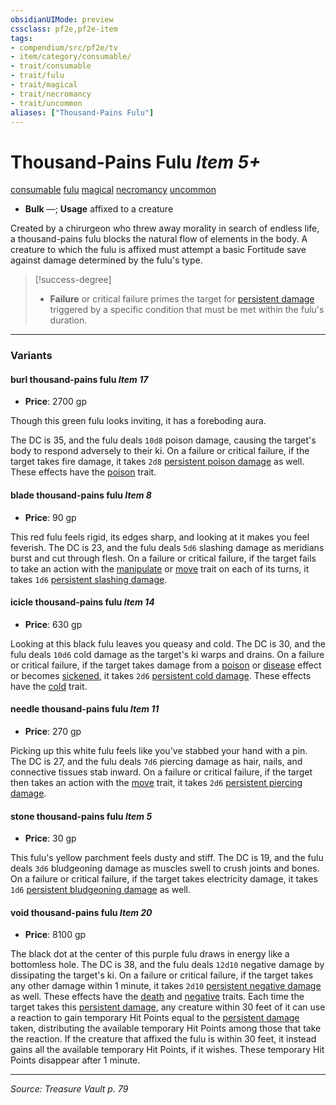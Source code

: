 ```yaml
---
obsidianUIMode: preview
cssclass: pf2e,pf2e-item
tags:
- compendium/src/pf2e/tv
- item/category/consumable/
- trait/consumable
- trait/fulu
- trait/magical
- trait/necromancy
- trait/uncommon
aliases: ["Thousand-Pains Fulu"]
---
```

# Thousand-Pains Fulu *Item 5+*  
[consumable](rules/traits/consumable.md "Consumable Item Trait")  [fulu](rules/traits/fulu-som.md "Fulu Item Trait")  [magical](rules/traits/magical.md "Magical Item Trait")  [necromancy](rules/traits/necromancy.md "Necromancy School Trait")  [uncommon](rules/traits/uncommon.md "Uncommon Rarity Trait")  

- **Bulk** —; **Usage** affixed to a creature

Created by a chirurgeon who threw away morality in search of endless life, a thousand-pains fulu blocks the natural flow of elements in the body. A creature to which the fulu is affixed must attempt a basic Fortitude save against damage determined by the fulu's type.

> [!success-degree] 
> - **Failure** or critical failure primes the target for [persistent damage](rules/conditions.md#Persistent%20Damage) triggered by a specific condition that must be met within the fulu's duration.

---
### Variants

#### burl thousand-pains fulu *Item 17*

- **Price**: 2700 gp

Though this green fulu looks inviting, it has a foreboding aura.

The DC is 35, and the fulu deals `10d8` poison damage, causing the target's body to respond adversely to their ki. On a failure or critical failure, if the target takes fire damage, it takes `2d8` [persistent poison damage](rules/conditions.md#Persistent%20Damage) as well. These effects have the [poison](rules/traits/poison.md "Poison Effect Trait") trait.

#### blade thousand-pains fulu *Item 8*

- **Price**: 90 gp

This red fulu feels rigid, its edges sharp, and looking at it makes you feel feverish. The DC is 23, and the fulu deals `5d6` slashing damage as meridians burst and cut through flesh. On a failure or critical failure, if the target fails to take an action with the [manipulate](rules/traits/manipulate.md "Manipulate General Trait") or [move](rules/traits/move.md "Move Combat Trait") trait on each of its turns, it takes `1d6` [persistent slashing damage](rules/conditions.md#Persistent%20Damage).

#### icicle thousand-pains fulu *Item 14*

- **Price**: 630 gp

Looking at this black fulu leaves you queasy and cold. The DC is 30, and the fulu deals `10d6` cold damage as the target's ki warps and drains. On a failure or critical failure, if the target takes damage from a [poison](rules/traits/poison.md "Poison Effect Trait") or [disease](rules/traits/disease.md "Disease Effect Trait") effect or becomes [sickened](rules/conditions.md#Sickened), it takes `2d6` [persistent cold damage](rules/conditions.md#Persistent%20Damage). These effects have the [cold](rules/traits/cold.md "Cold Energy & Element Trait") trait.

#### needle thousand-pains fulu *Item 11*

- **Price**: 270 gp

Picking up this white fulu feels like you've stabbed your hand with a pin. The DC is 27, and the fulu deals `7d6` piercing damage as hair, nails, and connective tissues stab inward. On a failure or critical failure, if the target then takes an action with the [move](rules/traits/move.md "Move Combat Trait") trait, it takes `2d6` [persistent piercing damage](rules/conditions.md#Persistent%20Damage).

#### stone thousand-pains fulu *Item 5*

- **Price**: 30 gp

This fulu's yellow parchment feels dusty and stiff. The DC is 19, and the fulu deals `3d6` bludgeoning damage as muscles swell to crush joints and bones. On a failure or critical failure, if the target takes electricity damage, it takes `1d6` [persistent bludgeoning damage](rules/conditions.md#Persistent%20Damage) as well.

#### void thousand-pains fulu *Item 20*

- **Price**: 8100 gp

The black dot at the center of this purple fulu draws in energy like a bottomless hole. The DC is 38, and the fulu deals `12d10` negative damage by dissipating the target's ki. On a failure or critical failure, if the target takes any other damage within 1 minute, it takes `2d10` [persistent negative damage](rules/conditions.md#Persistent%20Damage) as well. These effects have the [death](rules/traits/death.md "Death Effect Trait") and [negative](rules/traits/negative.md "Negative Energy & Element Trait") traits. Each time the target takes this [persistent damage](rules/conditions.md#Persistent%20Damage), any creature within 30 feet of it can use a reaction to gain temporary Hit Points equal to the [persistent damage](rules/conditions.md#Persistent%20Damage) taken, distributing the available temporary Hit Points among those that take the reaction. If the creature that affixed the fulu is within 30 feet, it instead gains all the available temporary Hit Points, if it wishes. These temporary Hit Points disappear after 1 minute.

---
*Source: Treasure Vault p. 79*